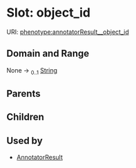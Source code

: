 
# Slot: object_id




URI: [phenotype:annotatorResult__object_id](http://w3id.org/ontogpt/phenotype/annotatorResult__object_id)


## Domain and Range

None &#8594;  <sub>0..1</sub> [String](types/String.md)

## Parents


## Children


## Used by

 * [AnnotatorResult](AnnotatorResult.md)
